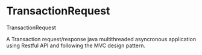 # TransactionRequest
TransactionRequest

A Transaction request/response java multithreaded asyncronous application using Restful API and following the MVC design pattern.

